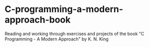 # C-programming-a-modern-approach-book
Reading and working through exercises and projects of the book "C Programming - A Modern Approach" by K. N. King

